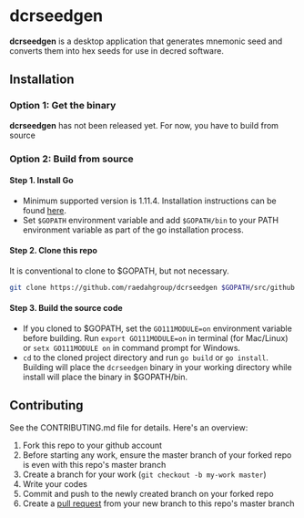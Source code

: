 # dcrseedgen

**dcrseedgen** is a desktop application that generates mnemonic
seed and converts them into hex seeds for use in decred software.

## Installation 

### Option 1: Get the binary 
**dcrseedgen** has not been released yet. For now, you have to build from source 

### Option 2: Build from source 

#### Step 1. Install Go 
* Minimum supported version is 1.11.4. Installation instructions can be found [here](https://golang.org/doc/install).
* Set `$GOPATH` environment variable and add `$GOPATH/bin` to your PATH environment variable as part of the go installation process.

#### Step 2. Clone this repo 
It is conventional to clone to $GOPATH, but not necessary.
```bash
git clone https://github.com/raedahgroup/dcrseedgen $GOPATH/src/github.com/raedahgroup/dcrseedgen
```

#### Step 3. Build the source code
* If you cloned to $GOPATH, set the `GO111MODULE=on` environment variable before building.
Run `export GO111MODULE=on` in terminal (for Mac/Linux) or `setx GO111MODULE on` in command prompt for Windows.
* `cd` to the cloned project directory and run `go build` or `go install`.
Building will place the `dcrseedgen` binary in your working directory while install will place the binary in $GOPATH/bin.

## Contributing 

See the CONTRIBUTING.md file for details. Here's an overview:

1. Fork this repo to your github account
2. Before starting any work, ensure the master branch of your forked repo is even with this repo's master branch
2. Create a branch for your work (`git checkout -b my-work master`)
3. Write your codes
4. Commit and push to the newly created branch on your forked repo
5. Create a [pull request](https://github.com/raedahgroup/dcrseedgen/pulls) from your new branch to this repo's master branch